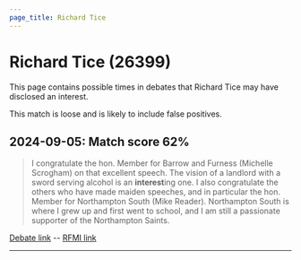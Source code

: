 ```yaml
---
page_title: Richard Tice
---
```


# Richard Tice  (26399)

This page contains possible times in debates that Richard Tice may have disclosed an interest.

This match is loose and is likely to include false positives. 



## 2024-09-05: Match score 62%

>I congratulate the hon. Member for Barrow and Furness (Michelle Scrogham) on that excellent speech. The vision of a landlord with a sword serving alcohol is an **interest**ing one. I also congratulate the others who have made maiden speeches, and in particular the hon. Member for Northampton South (Mike Reader). Northampton South is where I grew up and first went to school, and I am still a passionate supporter of the Northampton Saints.

[Debate link](https://www.theyworkforyou.com/debates/?id=2024-09-05b.506.0)  --  [RFMI link](https://www.theyworkforyou.com/mp/26399/register)


---

